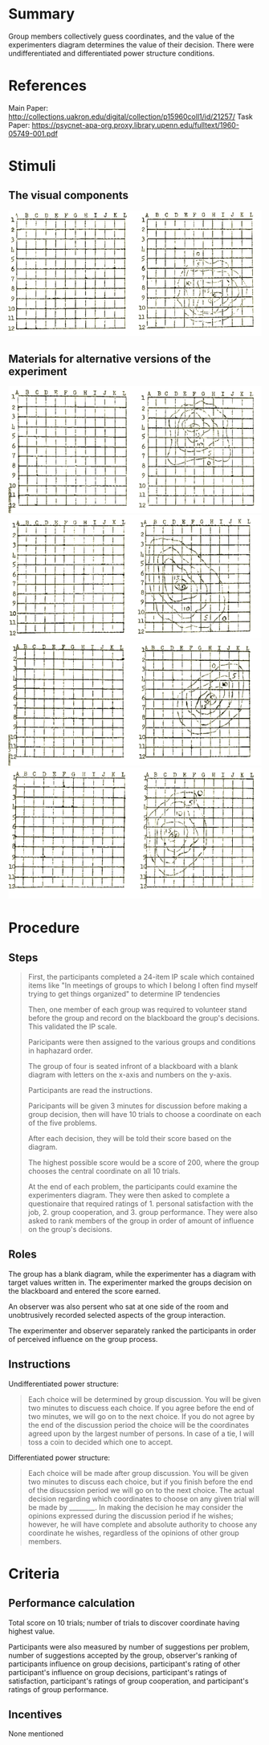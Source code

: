 # Summary
Group members collectively guess coordinates, and the value of the experimenters diagram determines the value of their decision. There were undifferentiated and differentiated power structure conditions.

# References
Main Paper: http://collections.uakron.edu/digital/collection/p15960coll1/id/21257/
Task Paper: https://psycnet-apa-org.proxy.library.upenn.edu/fulltext/1960-05749-001.pdf

# Stimuli
## The visual components
![89](images/89.png)

## Materials for alternative versions of the experiment 
![90](images/90.png)
![91](images/91.png)
![92](images/92.png)
![93](images/93.png)

# Procedure
## Steps
>First, the participants completed a 24-item IP scale which contained items like "In meetings of groups to which I belong I often find myself trying to get things organized" to determine IP tendencies
>
>Then, one member of each group was required to volunteer stand before the group and record on the blackboard the group's decisions. This validated the IP scale.
>
>Paricipants were then assigned to the various groups and conditions in haphazard order.
>
>The group of four is seated infront of a blackboard with a blank diagram with letters on the x-axis and numbers on the y-axis.
>
>Participants are read the instructions.
>
>Paricipants will be given 3 minutes for discussion before making a group decision, then will have 10 trials to choose a coordinate on each of the five problems.
>
>After each decision, they will be told their score based on the diagram.
>
>The highest possible score would be a score of 200, where the group chooses the central coordinate on all 10 trials.
>
>At the end of each problem, the participants could examine the experimenters diagram. They were then asked to complete a questionaire that required ratings of 1. personal satisfaction with the job, 2. group cooperation, and 3. group performance. They were also asked to rank members of the group in order of amount of influence on the group's decisions.

## Roles 
The group has a blank diagram, while the experimenter has a diagram with target values written in. The experimenter marked the groups decision on the blackboard and entered the score earned.

An observer was also persent who sat at one side of the room and unobtrusively recorded selected aspects of the group interaction.

The experimenter and observer separately ranked the participants in order of perceived influence on the group process.

## Instructions
Undifferentiated power structure:
> Each choice will be determined by group discussion. You will be given two minutes to discuess each choice. If you agree before the end of two minutes, we will go on to the next choice. If you do not agree by the end of the discussion period the choice will be the coordinates agreed upon by the largest number of persons. In case of a tie, I will toss a coin to decided which one to accept.

Differentiated power structure:
>Each choice will be made after group discussion. You will be given two minutes to discuss each choice, but if you finish before the end of the disucssion period we will go on to the next choice. The actual decision regarding which coordinates to choose on any given trial will be made by ________. In making the decision he may consider the opinions expressed during the discussion period if he wishes; however, he will have complete and absolute authority to choose any coordinate he wishes, regardless of the opinions of other group members.

# Criteria
## Performance calculation
Total score on 10 trials; number of trials to discover coordinate having highest value.

Participants were also measured by number of suggestions per problem, number of suggestions accepted by the group, observer's ranking of participants influence on group decisions, participant's rating of other participant's influence on group decisions, participant's ratings of satisfaction, participant's ratings of group cooperation, and participant's ratings of group performance.

## Incentives
None mentioned
